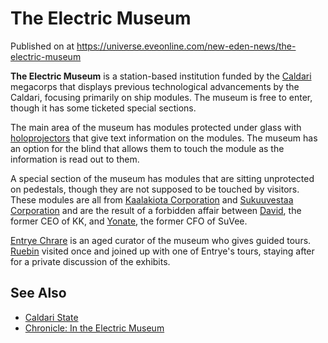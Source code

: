 # The Electric Museum
Published on  at https://universe.eveonline.com/new-eden-news/the-electric-museum

**The Electric Museum** is a station-based institution funded by the
[Caldari](7unGNsrMFwIWXMMbrM2jfy) megacorps that displays previous
technological advancements by the Caldari, focusing primarily on ship
modules. The museum is free to enter, though it has some ticketed
special sections.

The main area of the museum has modules protected under glass with
[holoprojectors](3R2yaSdkUb08ifof3FfTZd) that give text information
on the modules. The museum has an option for the blind that allows them
to touch the module as the information is read out to them.

A special section of the museum has modules that are sitting unprotected
on pedestals, though they are not supposed to be touched by visitors.
These modules are all from [Kaalakiota Corporation](xW4SSaPMqTaHQ1RLt0IcK) and [Sukuuvestaa Corporation](1qDZvg69txboJlARXk4vKB) and are the result of
a forbidden affair between [David](3H01yyv6huJ5QjGhvOP55j), the former CEO of
KK, and [Yonate](6EWutHvfhZLE0KAKiJdTNM), the former CFO of SuVee.

[Entrye Chrare](2M6na4iZkeZ4GqtRcpR2xK) is an aged curator of the
museum who gives guided tours. [Ruebin](46Sf8a6drmXcf4cWZGYlTw) visited once
and joined up with one of Entrye's tours, staying after for a private
discussion of the exhibits.

See Also
--------
- [Caldari State](7unGNsrMFwIWXMMbrM2jfy)
- [Chronicle: In the Electric Museum](3vh30e357wO1b92YfDFQRy)
